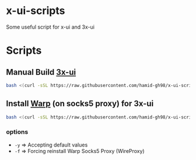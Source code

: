 # x-ui-scripts

Some useful script for x-ui and 3x-ui

# Scripts

## Manual Build [3x-ui](https://github.com/MHSanaei/3x-ui)

```sh
bash <(curl -sSL https://raw.githubusercontent.com/hamid-gh98/x-ui-scripts/main/build_3x-ui.sh)
```

## Install [Warp](https://github.com/fscarmen/warp) (on socks5 proxy) for 3x-ui

```sh
bash <(curl -sSL https://raw.githubusercontent.com/hamid-gh98/x-ui-scripts/main/install_warp_proxy.sh)
```

### options

- `-y` => Accepting default values
- `-f` => Forcing reinstall Warp Socks5 Proxy (WireProxy)
